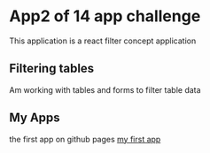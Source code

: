 # App2 of 14 app challenge

This application is a react filter concept application

## Filtering tables

Am working with tables and forms to filter table data

## My Apps
the first app on github pages [my first app](https://fullstakjs.github.io/react1/)


